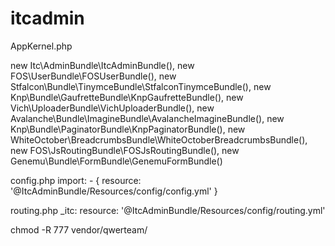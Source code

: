 itcadmin
========

AppKernel.php

new Itc\AdminBundle\ItcAdminBundle(),
new FOS\UserBundle\FOSUserBundle(),
new Stfalcon\Bundle\TinymceBundle\StfalconTinymceBundle(),
new Knp\Bundle\GaufretteBundle\KnpGaufretteBundle(),
new Vich\UploaderBundle\VichUploaderBundle(),
new Avalanche\Bundle\ImagineBundle\AvalancheImagineBundle(),
new Knp\Bundle\PaginatorBundle\KnpPaginatorBundle(),
new WhiteOctober\BreadcrumbsBundle\WhiteOctoberBreadcrumbsBundle(),
new FOS\JsRoutingBundle\FOSJsRoutingBundle(),
new Genemu\Bundle\FormBundle\GenemuFormBundle()


config.php
import:
    - { resource: '@ItcAdminBundle/Resources/config/config.yml' }

routing.php
_itc:
  resource: '@ItcAdminBundle/Resources/config/routing.yml'

chmod -R 777 vendor/qwerteam/

